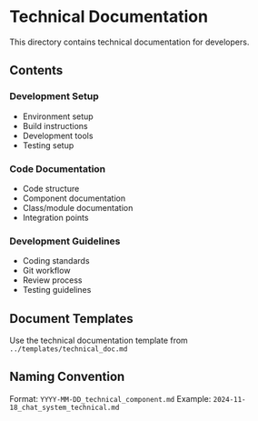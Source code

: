 # Technical Documentation

This directory contains technical documentation for developers.

## Contents

### Development Setup
- Environment setup
- Build instructions
- Development tools
- Testing setup

### Code Documentation
- Code structure
- Component documentation
- Class/module documentation
- Integration points

### Development Guidelines
- Coding standards
- Git workflow
- Review process
- Testing guidelines

## Document Templates
Use the technical documentation template from `../templates/technical_doc.md`

## Naming Convention
Format: `YYYY-MM-DD_technical_component.md`
Example: `2024-11-18_chat_system_technical.md`
